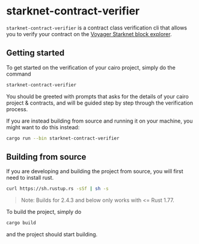 # starknet-contract-verifier

`starknet-contract-verifier` is a contract class verification cli that allows you to verify your contract on the [Voyager Starknet block explorer](https://voyager.online).

## Getting started

To get started on the verification of your cairo project, simply do the command

```bash
starknet-contract-verifier
```

You should be greeted with prompts that asks for the details of your cairo project & contracts, and will be guided step by step through the verification process.


If you are instead building from source and running it on your machine, you might want to do this instead:

```bash
cargo run --bin starknet-contract-verifier
```

## Building from source

If you are developing and building the project from source, you will first need to install rust.

```bash
curl https://sh.rustup.rs -sSf | sh -s
```

> Note: Builds for 2.4.3 and below only works with <= Rust 1.77.

To build the project, simply do

```bash
cargo build
```

and the project should start building.